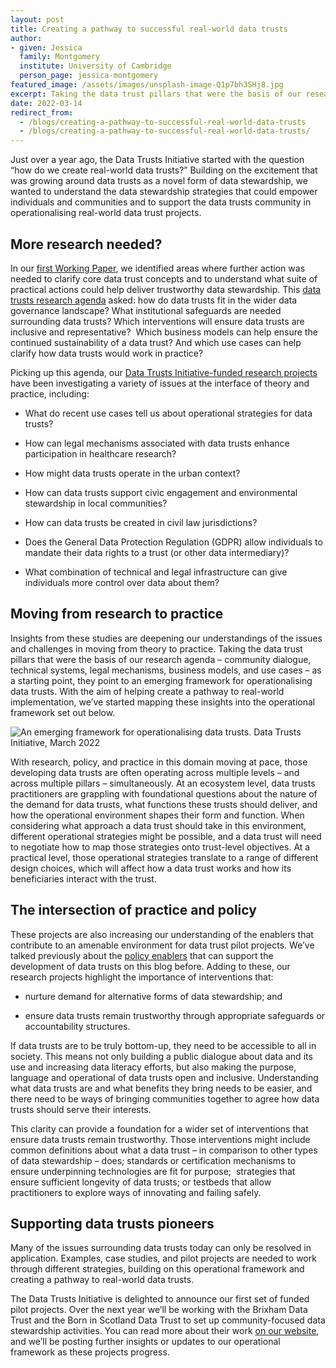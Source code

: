 ```yaml
---
layout: post
title: Creating a pathway to successful real-world data trusts
author:
- given: Jessica
  family: Montgomery
  institute: University of Cambridge
  person_page: jessica-montgomery
featured_image: /assets/images/unsplash-image-Q1p7bh3SHj8.jpg
excerpt: Taking the data trust pillars that were the basis of our research agenda – community dialogue, technical systems, legal mechanisms, business models, and use cases – as a starting point, they point to an emerging framework for operationalising data trusts. With the aim of helping create a pathway to real-world implementation, we’ve started mapping these insights into the operational framework.
date: 2022-03-14
redirect_from:
  - /blogs/creating-a-pathway-to-successful-real-world-data-trusts
  - /blogs/creating-a-pathway-to-successful-real-world-data-trusts/ 
---
```



Just over a year ago, the Data Trusts Initiative started with the
question “how do we create real-world data trusts?” Building on the
excitement that was growing around data trusts as a novel form of data
stewardship, we wanted to understand the data stewardship strategies
that could empower individuals and communities and to support the data
trusts community in operationalising real-world data trust projects.

## More research needed?

In our [first Working
Paper](https://static1.squarespace.com/static/5e3b09f0b754a35dcb4111ce/t/5fdb21f9537b3a6ff2315429/1608196603713/Working+Paper+1+-+data+trusts+-+from+theory+to+practice.pdf),
we identified areas where further action was needed to clarify core data
trust concepts and to understand what suite of practical actions could
help deliver trustworthy data stewardship. This [data trusts research
agenda](https://datatrusts.uk/blogs/moving-from-theory-to-practice-how-do-we-create-real-world-data-trusts)
asked: how do data trusts fit in the wider data governance landscape?
What institutional safeguards are needed surrounding data trusts? Which
interventions will ensure data trusts are inclusive and representative? 
Which business models can help ensure the continued sustainability of a
data trust? And which use cases can help clarify how data trusts would
work in practice?

Picking up this agenda, our [Data Trusts Initiative-funded research
projects](https://datatrusts.uk/research) have been investigating a
variety of issues at the interface of theory and practice, including:

- What do recent use cases tell us about operational strategies for data
  trusts?

- How can legal mechanisms associated with data trusts enhance
  participation in healthcare research?

- How might data trusts operate in the urban context?

- How can data trusts support civic engagement and environmental
  stewardship in local communities?

- How can data trusts be created in civil law jurisdictions?

- Does the General Data Protection Regulation (GDPR) allow individuals
  to mandate their data rights to a trust (or other data intermediary)?

- What combination of technical and legal infrastructure can give
  individuals more control over data about them?

## Moving from research to practice

Insights from these studies are deepening our understandings of the
issues and challenges in moving from theory to practice. Taking the data
trust pillars that were the basis of our research agenda – community
dialogue, technical systems, legal mechanisms, business models, and use
cases – as a starting point, they point to an emerging framework for
operationalising data trusts. With the aim of helping create a pathway
to real-world implementation, we’ve started mapping these insights into
the operational framework set out below.

![An emerging framework for operationalising data trusts. Data Trusts
Initiative, March
2022](/assets/images/emerging-framework-for-operationlising-data-trusts.jpg)

With research, policy, and practice in this domain moving at pace,
those developing data trusts are often operating across multiple levels
– and across multiple pillars – simultaneously. At an ecosystem level,
data trusts practitioners are grappling with foundational questions
about the nature of the demand for data trusts, what functions these
trusts should deliver, and how the operational environment shapes their
form and function. When considering what approach a data trust should
take in this environment, different operational strategies might be
possible, and a data trust will need to negotiate how to map those
strategies onto trust-level objectives. At a practical level, those
operational strategies translate to a range of different design choices,
which will affect how a data trust works and how its beneficiaries
interact with the trust.

## The intersection of practice and policy

These projects are also increasing our understanding of the enablers
that contribute to an amenable environment for data trust pilot
projects. We’ve talked previously about the [policy
enablers](https://datatrusts.uk/blogs/governments-role-in-developing-data-trusts-insights-from-recent-research-and-practice)
that can support the development of data trusts on this blog before.
Adding to these, our research projects highlight the importance of
interventions that:

- nurture demand for alternative forms of data stewardship; and

- ensure data trusts remain trustworthy through appropriate safeguards
  or accountability structures.

If data trusts are to be truly bottom-up, they need to be accessible to
all in society. This means not only building a public dialogue about
data and its use and increasing data literacy efforts, but also making
the purpose, language and operational of data trusts open and inclusive.
Understanding what data trusts are and what benefits they bring needs to
be easier, and there need to be ways of bringing communities together to
agree how data trusts should serve their interests.

This clarity can provide a foundation for a wider set of interventions
that ensure data trusts remain trustworthy. Those interventions might
include common definitions about what a data trust – in comparison to
other types of data stewardship – does; standards or certification
mechanisms to ensure underpinning technologies are fit for purpose; 
strategies that ensure sufficient longevity of data trusts; or testbeds
that allow practitioners to explore ways of innovating and failing
safely.

## Supporting data trusts pioneers

Many of the issues surrounding data trusts today can only be resolved in
application. Examples, case studies, and pilot projects are needed to
work through different strategies, building on this operational
framework and creating a pathway to real-world data trusts.

The Data Trusts Initiative is delighted to announce our first set of
funded pilot projects. Over the next year we’ll be working with the
Brixham Data Trust and the Born in Scotland Data Trust to set up
community-focused data stewardship activities. You can read more about
their work [on our website](https://datatrusts.uk/pilot-projects), and
we’ll be posting further insights or updates to our operational
framework as these projects progress.

  

